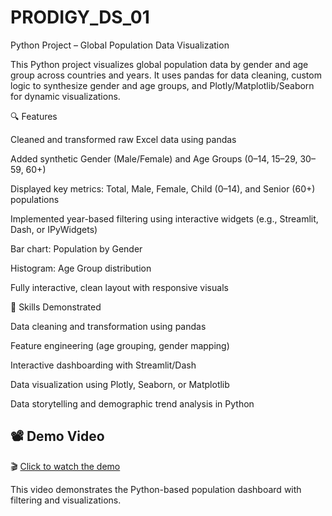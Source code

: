 # PRODIGY_DS_01
Python Project – Global Population Data Visualization

This Python project visualizes global population data by gender and age group across countries and years. It uses pandas for data cleaning, custom logic to synthesize gender and age groups, and Plotly/Matplotlib/Seaborn for dynamic visualizations.

🔍 Features

Cleaned and transformed raw Excel data using pandas

Added synthetic Gender (Male/Female) and Age Groups (0–14, 15–29, 30–59, 60+)

Displayed key metrics: Total, Male, Female, Child (0–14), and Senior (60+) populations

Implemented year-based filtering using interactive widgets (e.g., Streamlit, Dash, or IPyWidgets)

Bar chart: Population by Gender

Histogram: Age Group distribution

Fully interactive, clean layout with responsive visuals

🧠 Skills Demonstrated

Data cleaning and transformation using pandas

Feature engineering (age grouping, gender mapping)

Interactive dashboarding with Streamlit/Dash

Data visualization using Plotly, Seaborn, or Matplotlib

Data storytelling and demographic trend analysis in Python

## 📽️ Demo Video

🎬 [Click to watch the demo](./assets/demo.mp4)

This video demonstrates the Python-based population dashboard with filtering and visualizations.
